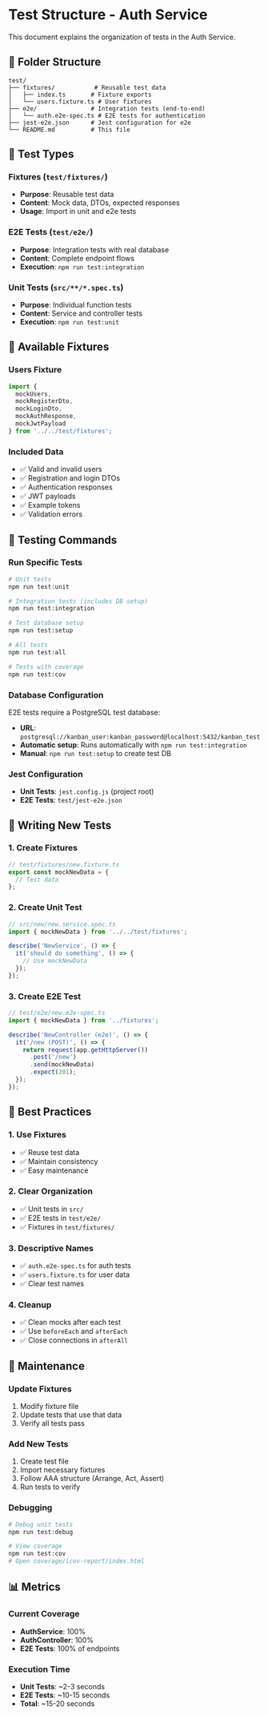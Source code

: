 # Test Structure - Auth Service

This document explains the organization of tests in the Auth Service.

## 📁 Folder Structure

```
test/
├── fixtures/           # Reusable test data
│   ├── index.ts       # Fixture exports
│   └── users.fixture.ts # User fixtures
├── e2e/               # Integration tests (end-to-end)
│   └── auth.e2e-spec.ts # E2E tests for authentication
├── jest-e2e.json      # Jest configuration for e2e
└── README.md          # This file
```

## 🧪 Test Types

### **Fixtures (`test/fixtures/`)**
- **Purpose**: Reusable test data
- **Content**: Mock data, DTOs, expected responses
- **Usage**: Import in unit and e2e tests

### **E2E Tests (`test/e2e/`)**
- **Purpose**: Integration tests with real database
- **Content**: Complete endpoint flows
- **Execution**: `npm run test:integration`

### **Unit Tests (`src/**/*.spec.ts`)**
- **Purpose**: Individual function tests
- **Content**: Service and controller tests
- **Execution**: `npm run test:unit`

## 🔧 Available Fixtures

### **Users Fixture**
```typescript
import { 
  mockUsers, 
  mockRegisterDto, 
  mockLoginDto, 
  mockAuthResponse,
  mockJwtPayload 
} from '../../test/fixtures';
```

### **Included Data**
- ✅ Valid and invalid users
- ✅ Registration and login DTOs
- ✅ Authentication responses
- ✅ JWT payloads
- ✅ Example tokens
- ✅ Validation errors

## 🚀 Testing Commands

### **Run Specific Tests**
```bash
# Unit tests
npm run test:unit

# Integration tests (includes DB setup)
npm run test:integration

# Test database setup
npm run test:setup

# All tests
npm run test:all

# Tests with coverage
npm run test:cov
```

### **Database Configuration**
E2E tests require a PostgreSQL test database:
- **URL**: `postgresql://kanban_user:kanban_password@localhost:5432/kanban_test`
- **Automatic setup**: Runs automatically with `npm run test:integration`
- **Manual**: `npm run test:setup` to create test DB

### **Jest Configuration**
- **Unit Tests**: `jest.config.js` (project root)
- **E2E Tests**: `test/jest-e2e.json`

## 📝 Writing New Tests

### **1. Create Fixtures**
```typescript
// test/fixtures/new.fixture.ts
export const mockNewData = {
  // Test data
};
```

### **2. Create Unit Test**
```typescript
// src/new/new.service.spec.ts
import { mockNewData } from '../../test/fixtures';

describe('NewService', () => {
  it('should do something', () => {
    // Use mockNewData
  });
});
```

### **3. Create E2E Test**
```typescript
// test/e2e/new.e2e-spec.ts
import { mockNewData } from '../fixtures';

describe('NewController (e2e)', () => {
  it('/new (POST)', () => {
    return request(app.getHttpServer())
      .post('/new')
      .send(mockNewData)
      .expect(201);
  });
});
```

## 🎯 Best Practices

### **1. Use Fixtures**
- ✅ Reuse test data
- ✅ Maintain consistency
- ✅ Easy maintenance

### **2. Clear Organization**
- ✅ Unit tests in `src/`
- ✅ E2E tests in `test/e2e/`
- ✅ Fixtures in `test/fixtures/`

### **3. Descriptive Names**
- ✅ `auth.e2e-spec.ts` for auth tests
- ✅ `users.fixture.ts` for user data
- ✅ Clear test names

### **4. Cleanup**
- ✅ Clean mocks after each test
- ✅ Use `beforeEach` and `afterEach`
- ✅ Close connections in `afterAll`

## 🔄 Maintenance

### **Update Fixtures**
1. Modify fixture file
2. Update tests that use that data
3. Verify all tests pass

### **Add New Tests**
1. Create test file
2. Import necessary fixtures
3. Follow AAA structure (Arrange, Act, Assert)
4. Run tests to verify

### **Debugging**
```bash
# Debug unit tests
npm run test:debug

# View coverage
npm run test:cov
# Open coverage/lcov-report/index.html
```

## 📊 Metrics

### **Current Coverage**
- **AuthService**: 100%
- **AuthController**: 100%
- **E2E Tests**: 100% of endpoints

### **Execution Time**
- **Unit Tests**: ~2-3 seconds
- **E2E Tests**: ~10-15 seconds
- **Total**: ~15-20 seconds 